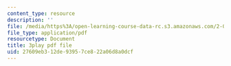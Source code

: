 ```yaml
---
content_type: resource
description: ''
file: /media/https%3A/open-learning-course-data-rc.s3.amazonaws.com/2-003sc-engineering-dynamics-fall-2011/27609eb312de93957ce822a06d8a0dcf_3F4wlYR_3h8.pdf
file_type: application/pdf
resourcetype: Document
title: 3play pdf file
uid: 27609eb3-12de-9395-7ce8-22a06d8a0dcf
---
```

